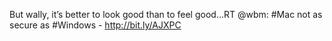 <!--
id: 190613981
link: http://kevinisom.info/post/190613981/but-wally-its-better-to-look-good-than-to-feel
slug: but-wally-its-better-to-look-good-than-to-feel
date: Fri Sep 18 2009 13:21:17 GMT+1200 (NZST)
raw: {"blog_name":"kevinisom","id":190613981,"post_url":"http://kevinisom.info/post/190613981/but-wally-its-better-to-look-good-than-to-feel","slug":"but-wally-its-better-to-look-good-than-to-feel","type":"text","date":"2009-09-18 01:21:17 GMT","timestamp":1253236877,"state":"published","format":"html","reblog_key":"xuejmivH","tags":[],"short_url":"http://tmblr.co/Zw68YyBN8dT","highlighted":[],"feed_item":"http://twitter.com/kev_nz/statuses/4063505327","from_feed_id":"650289","note_count":0,"title":null,"body":"<p>But wally, it&#8217;s better to look good than to feel good&#8230;RT @wbm: #Mac not as secure as #Windows - <a href=\"http://bit.ly/AJXPC\" target=\"_blank\">http://bit.ly/AJXPC</a></p>"}
publish: 2009-09-018
tags: 
title: null
-->


But wally, it’s better to look good than to feel good…RT @wbm: \#Mac not
as secure as \#Windows - <http://bit.ly/AJXPC>



